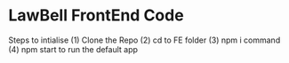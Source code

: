 # LawBell FrontEnd Code

Steps to intialise
(1) Clone the Repo
(2) cd to FE folder
(3) npm i command
(4) npm start to run the default app
